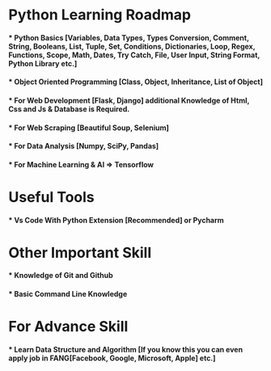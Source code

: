 # Python Learning Roadmap
#### * Python Basics [Variables, Data Types, Types Conversion, Comment, String, Booleans, List, Tuple, Set, Conditions, Dictionaries, Loop, Regex, Functions, Scope, Math, Dates, Try Catch, File, User Input, String Format, Python Library etc.]
#### * Object Oriented Programming [Class, Object, Inheritance, List of Object]
#### * For Web Development [Flask, Django] additional Knowledge of Html, Css and Js & Database is Required.
#### * For Web Scraping [Beautiful Soup, Selenium]
#### * For Data Analysis [Numpy, SciPy, Pandas]
#### * For Machine Learning & AI => Tensorflow

# Useful Tools
#### * Vs Code With Python Extension [Recommended] or Pycharm

# Other Important Skill
#### * Knowledge of Git and Github
#### * Basic Command Line Knowledge


# For Advance Skill 
#### * Learn Data Structure and Algorithm [If you know this you can even apply job in FANG[Facebook, Google, Microsoft, Apple] etc.]



